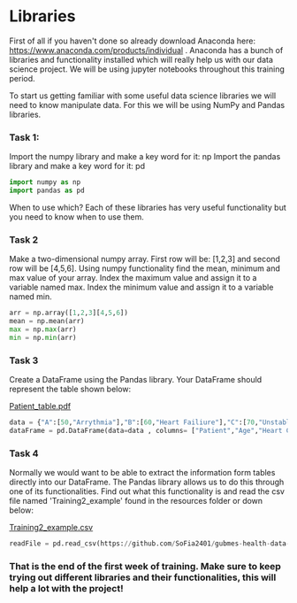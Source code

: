 # Libraries

First of all if you haven't done so already download Anaconda here: https://www.anaconda.com/products/individual . Anaconda has a bunch of libraries and functionality installed which will really help us with our data science project. We will be using jupyter notebooks throughout this training period. 

To start us getting familiar with some useful data science libraries we will need to know manipulate data. For this we will be using NumPy and Pandas libraries. 

### Task 1: 

Import the numpy library and make a key word for it: np 
Import the pandas library and make a key word for it: pd

```py
import numpy as np
import pandas as pd

```


When to use which? Each of these libraries has very useful functionality but you need to know when to use them. 

### Task 2
Make a two-dimensional numpy array. First row will be: [1,2,3] and second row will be [4,5,6]. 
Using numpy functionality find the mean, minimum and max value of your array. Index the maximum value and assign it to a variable named max. Index the minimum value and assign it to a variable named min. 

```py
arr = np.array([1,2,3][4,5,6])
mean = np.mean(arr)
max = np.max(arr)
min = np.min(arr)

```


### Task 3

Create a DataFrame using the Pandas library. Your DataFrame should represent the table shown below: 

[Patient_table.pdf](https://github.com/SoFia2401/gubmes-health-data-analytics/files/7404366/Patient_table.pdf)


```py
data = {"A":[50,"Arrythmia"],"B":[60,"Heart Failiure"],"C":[70,"Unstable Angina"]}
dataFrame = pd.DataFrame(data=data , columns= ["Patient","Age","Heart Condition"])
```

### Task 4
Normally we would want to be able to extract the information form tables directly into our DataFrame. The Pandas library allows us to do this through one of its functionalities. Find out what this functionality is and read the csv file named 'Training2_example' found in the resources folder or down below:

[Training2_example.csv](https://github.com/SoFia2401/gubmes-health-data-analytics/files/7404392/Training2_example.csv)

```py
readFile = pd.read_csv(https://github.com/SoFia2401/gubmes-health-data-analytics/files/7404392/Training2_example.csv)

```

### That is the end of the first week of training. Make sure to keep trying out different libraries and their functionalities, this will help a lot with the project!
